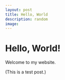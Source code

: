 ```yaml
---
layout: post
title: Hello, World
description: random
image: 
---
```


# Hello, World!

Welcome to my website.

(This is a test post.)
